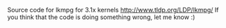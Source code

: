 Source code for lkmpg for 3.1x kernels
http://www.tldp.org/LDP/lkmpg/
If you think that the code is doing something  wrong, let me know :)
